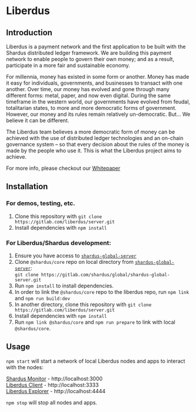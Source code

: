 # Liberdus

## Introduction 

Liberdus is a payment network and the first application to be built with the Shardus distributed ledger framework. We are building this payment network to enable people to govern their own money; and as a result, participate in a more fair and sustainable economy.

For millennia, money has existed in some form or another. Money has made it easy for individuals, governments, and businesses to transact with one another. Over time, our money has evolved and gone through many different forms: metal, paper, and now even digital. During the same timeframe in the western world, our governments have evolved from feudal, totalitarian states, to more and more democratic forms of government. However, our money and its rules remain relatively un-democratic. But… We believe it can be different. 

The Liberdus team believes a more democratic form of money can be achieved with the use of distributed ledger technologies and an on-chain governance system – so that every decision about the rules of the money is made by the people who use it. This is what the Liberdus project aims to achieve.

For more info, please checkout our [Whitepaper](https://liberdus.com/Liberdus-Whitepaper-19.10.19.pdf)

## Installation

### For demos, testing, etc.

1. Clone this repository with `git clone https://gitlab.com/liberdus/server.git`
2. Install dependencies with `npm install`

### For Liberdus/Shardus development:

1. Ensure you have access to [`shardus-global-server`](https://gitlab.com/shardus/global/shardus-global-server)
2. Clone `@shardus/core` repo on local directory from [`shardus-global-server`](https://gitlab.com/shardus/global/shardus-global-server):  
   `git clone https://gitlab.com/shardus/global/shardus-global-server.git`
3. Run `npm install` to install dependencies.
4. In order to link the `@shardus/core` repo to the liberdus repo, run `npm link` and `npm run build:dev`
5. In another directory, clone this repository with `git clone https://gitlab.com/liberdus/server.git`
6. Install dependencies with `npm install`
7. Run `npm link @shardus/core` and `npm run prepare` to link with local `@shardus/core`.

## Usage

`npm start` will start a network of local Liberdus nodes and apps to interact with the nodes:

[Shardus Monitor](https://gitlab.com/shardus/monitor-server) - http://localhost:3000  
[Liberdus Client](https://gitlab.com/liberdus/web-client/liberdus-web-client) - http://localhost:3333  
[Liberdus Explorer](https://gitlab.com/liberdus/explorer-server) - http://localhost:4444    

`npm stop` will stop all nodes and apps.
